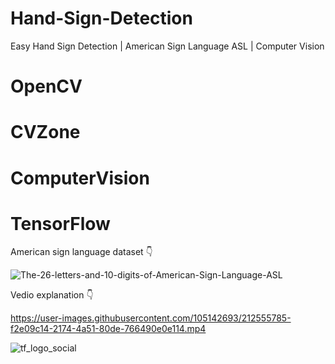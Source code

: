 # Hand-Sign-Detection

Easy Hand Sign Detection | American Sign Language ASL | Computer Vision

# OpenCV 
# CVZone 
# ComputerVision
# TensorFlow

American sign language dataset 👇

![The-26-letters-and-10-digits-of-American-Sign-Language-ASL](https://user-images.githubusercontent.com/105142693/212818567-9f1d74c6-c68f-4b1d-833c-24f396ad4043.png)

Vedio explanation 👇

https://user-images.githubusercontent.com/105142693/212555785-f2e09c14-2174-4a51-80de-766490e0e114.mp4



![tf_logo_social](https://user-images.githubusercontent.com/105142693/212819132-01c174b5-e0e4-4010-98cc-a850b028e255.png)

